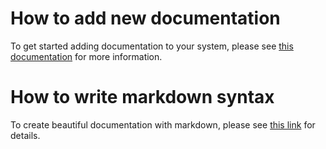 # How to add new documentation

To get started adding documentation to your system, please see [this documentation](https://backstage.io/docs/features/techdocs/creating-and-publishing#manually-add-documentation-setup-to-already-existing-repository) for more information.

# How to write markdown syntax
To create beautiful documentation with markdown, please see [this link](https://www.markdownguide.org/cheat-sheet/) for details.
